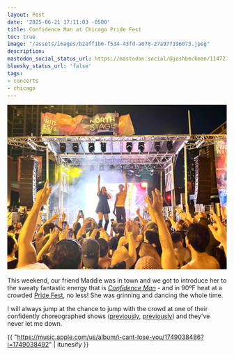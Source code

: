 ```yaml
---
layout: Post
date: '2025-06-21 17:11:03 -0500'
title: Confidence Man at Chicago Pride Fest
toc: true
image: "/assets/images/b2eff1b6-f534-43fd-a078-27a977196073.jpeg"
description:
mastodon_social_status_url: https://mastodon.social/@joshbeckman/114727520984838419
bluesky_status_url: 'false'
tags:
- concerts
- chicago
---
```



![Confidence Man at Chicago Pride Fest 2025](/assets/images/b2eff1b6-f534-43fd-a078-27a977196073.jpeg)

This weekend, our friend Maddie was in town and we got to introduce her to the sweaty fantastic energy that is [_Confidence Man_](https://www.confidenceman.com.au) - and in 90ºF heat at a crowded [Pride Fest](https://northalsted.com/main-events/chicago-pride-fest/), no less! She was grinning and dancing the whole time.

I will always jump at the chance to jump with the crowd at one of their confidently choreographed shows ([previously](https://www.joshbeckman.org/blog/blog/attending/confidence-man-at-subterranean), [previously](https://www.joshbeckman.org/blog/attending/confidence-man-at-lincoln-hall)) and they've never let me down.

{{ "https://music.apple.com/us/album/i-cant-lose-you/1749038486?i=1749038492" | itunesify }}
